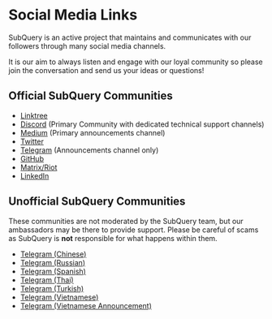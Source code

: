 # Social Media Links

SubQuery is an active project that maintains and communicates with our followers through many social media channels. 

It is our aim to always listen and engage with our loyal community so please join the conversation and send us your ideas or questions!

## Official SubQuery Communities

- [Linktree](https://linktr.ee/subquerynetwork)
- [Discord](https://discord.com/invite/subquery) (Primary Community with dedicated technical support channels)
- [Medium](https://subquery.medium.com) (Primary announcements channel)
- [Twitter](https://twitter.com/subquerynetwork)
- [Telegram](https://t.me/subquerynetwork) (Announcements channel only)
- [GitHub](https://github.com/subquery/)
- [Matrix/Riot](https://matrix.to/#/#subquery:matrix.org)
- [LinkedIn](https://www.linkedin.com/company/subquery)

## Unofficial SubQuery Communities

These communities are not moderated by the SubQuery team, but our ambassadors may be there to provide support. Please be careful of scams as SubQuery is **not** responsible for what happens within them.

- [Telegram (Chinese)](https://t.me/subquerychina)
- [Telegram (Russian)](https://t.me/SubQuery_russia)
- [Telegram (Spanish)](https://t.me/SubQueryES)
- [Telegram (Thai)](https://t.me/subquerynetworkthai)
- [Telegram (Turkish)](https://t.me/subquery_TR)
- [Telegram (Vietnamese)](https://t.me/subqueryvietnam)
- [Telegram (Vietnamese Announcement)](https://t.me/subqueryannvn)
